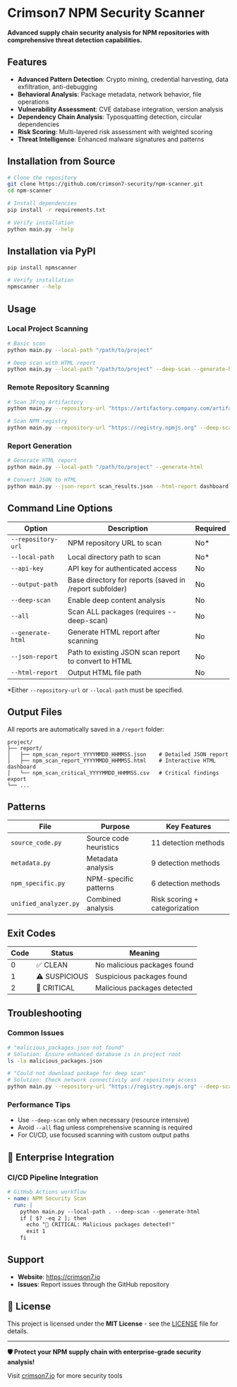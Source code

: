 # Crimson7 NPM Security Scanner

**Advanced supply chain security analysis for NPM repositories with comprehensive threat detection capabilities.**

## **Features**

- **Advanced Pattern Detection**: Crypto mining, credential harvesting, data exfiltration, anti-debugging
- **Behavioral Analysis**: Package metadata, network behavior, file operations
- **Vulnerability Assessment**: CVE database integration, version analysis
- **Dependency Chain Analysis**: Typosquatting detection, circular dependencies
- **Risk Scoring**: Multi-layered risk assessment with weighted scoring
- **Threat Intelligence**: Enhanced malware signatures and patterns

## **Installation from Source**

```bash
# Clone the repository
git clone https://github.com/crimson7-security/npm-scanner.git
cd npm-scanner

# Install dependencies
pip install -r requirements.txt

# Verify installation
python main.py --help
```

## **Installation via PyPI**

```bash
pip install npmscanner

# Verify installation
npmscanner --help
```


## **Usage**

### **Local Project Scanning**
```bash
# Basic scan
python main.py --local-path "/path/to/project"

# Deep scan with HTML report
python main.py --local-path "/path/to/project" --deep-scan --generate-html
```

### **Remote Repository Scanning**
```bash
# Scan JFrog Artifactory
python main.py --repository-url "https://artifactory.company.com/artifactory/npm-repo/" --api-key "your-key"

# Scan NPM registry
python main.py --repository-url "https://registry.npmjs.org" --deep-scan
```

### **Report Generation**
```bash
# Generate HTML report
python main.py --local-path "/path/to/project" --generate-html

# Convert JSON to HTML
python main.py --json-report scan_results.json --html-report dashboard.html
```

## **Command Line Options**

| Option | Description | Required |
|--------|-------------|----------|
| `--repository-url` | NPM repository URL to scan | No* |
| `--local-path` | Local directory path to scan | No* |
| `--api-key` | API key for authenticated access | No |
| `--output-path` | Base directory for reports (saved in /report subfolder) | No |
| `--deep-scan` | Enable deep content analysis | No |
| `--all` | Scan ALL packages (requires --deep-scan) | No |
| `--generate-html` | Generate HTML report after scanning | No |
| `--json-report` | Path to existing JSON scan report to convert to HTML | No |
| `--html-report` | Output HTML file path | No |

*Either `--repository-url` or `--local-path` must be specified.

## **Output Files**

All reports are automatically saved in a `/report` folder:

```
project/
├── report/
│   ├── npm_scan_report_YYYYMMDD_HHMMSS.json    # Detailed JSON report
│   ├── npm_scan_report_YYYYMMDD_HHMMSS.html    # Interactive HTML dashboard
│   └── npm_scan_critical_YYYYMMDD_HHMMSS.csv   # Critical findings export
└── ...
```

## Patterns
| File | Purpose | Key Features |
|------|---------|--------------|
| `source_code.py` | Source code heuristics | 11 detection methods |
| `metadata.py` | Metadata analysis | 9 detection methods |
| `npm_specific.py` | NPM-specific patterns | 6 detection methods |
| `unified_analyzer.py` | Combined analysis | Risk scoring + categorization |

## **Exit Codes**

| Code | Status | Meaning |
|------|--------|---------|
| 0 | ✅ CLEAN | No malicious packages found |
| 1 | ⚠️ SUSPICIOUS | Suspicious packages found |
| 2 | 🚨 CRITICAL | Malicious packages detected |

## **Troubleshooting**

### **Common Issues**
```bash
# "malicious_packages.json not found"
# Solution: Ensure enhanced database is in project root
ls -la malicious_packages.json

# "Could not download package for deep scan"
# Solution: Check network connectivity and repository access
python main.py --repository-url "https://registry.npmjs.org" --deep-scan
```

### **Performance Tips**
- Use `--deep-scan` only when necessary (resource intensive)
- Avoid `--all` flag unless comprehensive scanning is required
- For CI/CD, use focused scanning with custom output paths

## 🔗 **Enterprise Integration**

### **CI/CD Pipeline Integration**
```yaml
# GitHub Actions workflow
- name: NPM Security Scan
  run: |
    python main.py --local-path . --deep-scan --generate-html
    if [ $? -eq 2 ]; then
      echo "🚨 CRITICAL: Malicious packages detected!"
      exit 1
    fi
```

## **Support**

- **Website**: https://crimson7.io
- **Issues**: Report issues through the GitHub repository

## 📄 **License**

This project is licensed under the **MIT License** - see the [LICENSE](LICENSE) file for details.

---

**🛡️ Protect your NPM supply chain with enterprise-grade security analysis!**

Visit [crimson7.io](https://crimson7.io) for more security tools